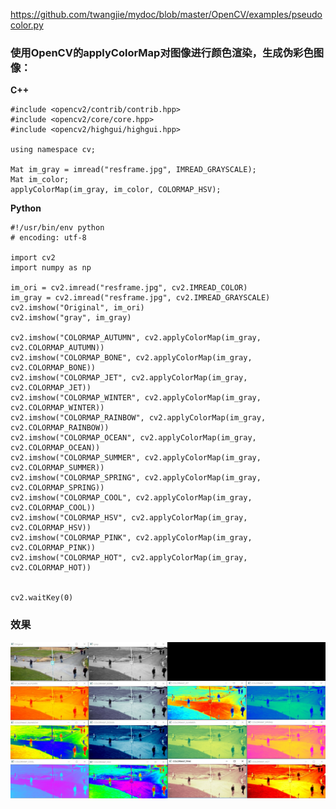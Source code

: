 https://github.com/twangjie/mydoc/blob/master/OpenCV/examples/pseudocolor.py

### 使用OpenCV的applyColorMap对图像进行颜色渲染，生成伪彩色图像：

**C++**


```
#include <opencv2/contrib/contrib.hpp>
#include <opencv2/core/core.hpp>
#include <opencv2/highgui/highgui.hpp>

using namespace cv; 

Mat im_gray = imread("resframe.jpg", IMREAD_GRAYSCALE);
Mat im_color;
applyColorMap(im_gray, im_color, COLORMAP_HSV);

```

**Python**


```
#!/usr/bin/env python
# encoding: utf-8

import cv2
import numpy as np

im_ori = cv2.imread("resframe.jpg", cv2.IMREAD_COLOR)
im_gray = cv2.imread("resframe.jpg", cv2.IMREAD_GRAYSCALE)
cv2.imshow("Original", im_ori)
cv2.imshow("gray", im_gray)

cv2.imshow("COLORMAP_AUTUMN", cv2.applyColorMap(im_gray, cv2.COLORMAP_AUTUMN))
cv2.imshow("COLORMAP_BONE", cv2.applyColorMap(im_gray, cv2.COLORMAP_BONE))
cv2.imshow("COLORMAP_JET", cv2.applyColorMap(im_gray, cv2.COLORMAP_JET))
cv2.imshow("COLORMAP_WINTER", cv2.applyColorMap(im_gray, cv2.COLORMAP_WINTER))
cv2.imshow("COLORMAP_RAINBOW", cv2.applyColorMap(im_gray, cv2.COLORMAP_RAINBOW))
cv2.imshow("COLORMAP_OCEAN", cv2.applyColorMap(im_gray, cv2.COLORMAP_OCEAN))
cv2.imshow("COLORMAP_SUMMER", cv2.applyColorMap(im_gray, cv2.COLORMAP_SUMMER))
cv2.imshow("COLORMAP_SPRING", cv2.applyColorMap(im_gray, cv2.COLORMAP_SPRING))
cv2.imshow("COLORMAP_COOL", cv2.applyColorMap(im_gray, cv2.COLORMAP_COOL))
cv2.imshow("COLORMAP_HSV", cv2.applyColorMap(im_gray, cv2.COLORMAP_HSV))
cv2.imshow("COLORMAP_PINK", cv2.applyColorMap(im_gray, cv2.COLORMAP_PINK))
cv2.imshow("COLORMAP_HOT", cv2.applyColorMap(im_gray, cv2.COLORMAP_HOT))


cv2.waitKey(0)

```
### 效果
![image](https://raw.githubusercontent.com/twangjie/mydoc/master/OpenCV/examples/result/pseudocolor.jpg)


